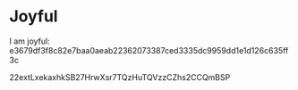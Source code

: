 # Joyful

I am joyful: e3679df3f8c82e7baa0aeab22362073387ced3335dc9959dd1e1d126c635ff3c


22extLxekaxhkSB27HrwXsr7TQzHuTQVzzCZhs2CCQmBSP